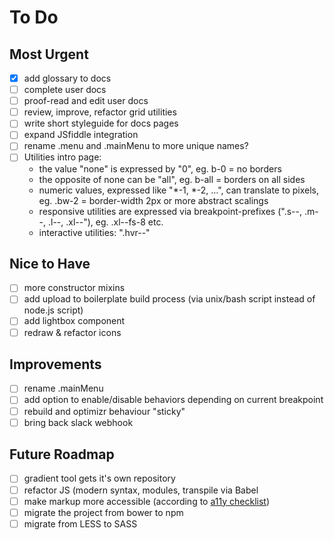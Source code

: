 # To Do

## Most Urgent

- [x] add glossary to docs
- [ ] complete user docs
- [ ] proof-read and edit user docs
- [ ] review, improve, refactor grid utilities
- [ ] write short styleguide for docs pages
- [ ] expand JSfiddle integration
- [ ] rename .menu and .mainMenu to more unique names?
- [ ] Utilities intro page:
    - the value "none" is expressed by "0", eg. b-0 = no borders
    - the opposite of none can be "all", eg. b-all = borders on all sides
    - numeric values, expressed like "*-1, *-2, …", can translate to pixels, eg. .bw-2 = border-width 2px or more abstract scalings
    - responsive utilities are expressed via breakpoint-prefixes (".s--, .m--, .l--, .xl--"), eg. .xl--fs-8 etc.
    - interactive utilities: ".hvr--"

## Nice to Have

- [ ] more constructor mixins
- [ ] add upload to boilerplate build process (via unix/bash script instead of node.js script)
- [ ] add lightbox component
- [ ] redraw & refactor icons

## Improvements

- [ ] rename .mainMenu
- [ ] add option to enable/disable behaviors depending on current breakpoint
- [ ] rebuild and optimizr behaviour "sticky"
- [ ] bring back slack webhook

## Future Roadmap

- [ ] gradient tool gets it's own repository
- [ ] refactor JS (modern syntax, modules, transpile via Babel
- [ ] make markup more accessible (according to [a11y checklist](http://a11yproject.com/checklist.html))
- [ ] migrate the project from bower to npm
- [ ] migrate from LESS to SASS